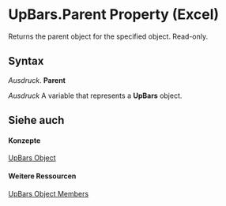 
# UpBars.Parent Property (Excel)

Returns the parent object for the specified object. Read-only.


## Syntax

 _Ausdruck_. **Parent**

 _Ausdruck_ A variable that represents a **UpBars** object.


## Siehe auch


#### Konzepte


[UpBars Object](4f2a85fe-3fbb-ccc6-7b16-e48e54cd3394.md)
#### Weitere Ressourcen


[UpBars Object Members](http://msdn.microsoft.com/library/9c0bf545-ea18-987f-16f3-5d91175245ca%28Office.15%29.aspx)